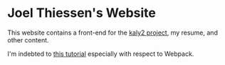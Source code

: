 Joel Thiessen's Website
=======================

This website contains a front-end for the [kaly2 project](https://github.com/jatjat/kaly2), my resume, and other content.


I'm indebted to [this tutorial](https://www.jonathan-petitcolas.com/2015/05/15/howto-setup-webpack-on-es6-react-application-with-sass.html) especially with respect to Webpack.
